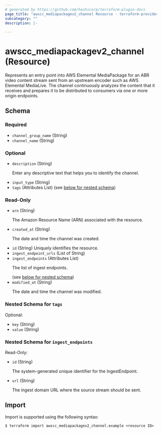 ```yaml
---
# generated by https://github.com/hashicorp/terraform-plugin-docs
page_title: "awscc_mediapackagev2_channel Resource - terraform-provider-awscc"
subcategory: ""
description: |-
  
---
```


# awscc_mediapackagev2_channel (Resource)

<p>Represents an entry point into AWS Elemental MediaPackage for an ABR video content stream sent from an upstream encoder such as AWS Elemental MediaLive. The channel continuously analyzes the content that it receives and prepares it to be distributed to consumers via one or more origin endpoints.</p>



<!-- schema generated by tfplugindocs -->
## Schema

### Required

- `channel_group_name` (String)
- `channel_name` (String)

### Optional

- `description` (String) <p>Enter any descriptive text that helps you to identify the channel.</p>
- `input_type` (String)
- `tags` (Attributes List) (see [below for nested schema](#nestedatt--tags))

### Read-Only

- `arn` (String) <p>The Amazon Resource Name (ARN) associated with the resource.</p>
- `created_at` (String) <p>The date and time the channel was created.</p>
- `id` (String) Uniquely identifies the resource.
- `ingest_endpoint_urls` (List of String)
- `ingest_endpoints` (Attributes List) <p>The list of ingest endpoints.</p> (see [below for nested schema](#nestedatt--ingest_endpoints))
- `modified_at` (String) <p>The date and time the channel was modified.</p>

<a id="nestedatt--tags"></a>
### Nested Schema for `tags`

Optional:

- `key` (String)
- `value` (String)


<a id="nestedatt--ingest_endpoints"></a>
### Nested Schema for `ingest_endpoints`

Read-Only:

- `id` (String) <p>The system-generated unique identifier for the IngestEndpoint.</p>
- `url` (String) <p>The ingest domain URL where the source stream should be sent.</p>

## Import

Import is supported using the following syntax:

```shell
$ terraform import awscc_mediapackagev2_channel.example <resource ID>
```
